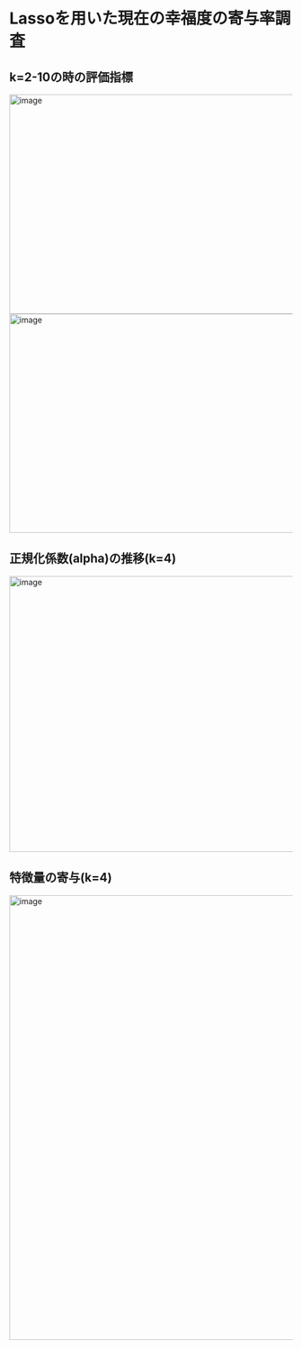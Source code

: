 # Lassoを用いた現在の幸福度の寄与率調査

## k=2-10の時の評価指標
<img width="590" height="390" alt="image" src="https://github.com/user-attachments/assets/e456d743-c925-472b-8150-b028ccda111c" />
<img width="590" height="389" alt="image" src="https://github.com/user-attachments/assets/d0d23b0e-01cc-4851-92cf-5fde93d2d268" />

## 正規化係数(alpha)の推移(k=4)
<img width="690" height="490" alt="image" src="https://github.com/user-attachments/assets/0120faa9-ec97-463f-92d1-98807263c1b3" />

## 特徴量の寄与(k=4)
<img width="593" height="790" alt="image" src="https://github.com/user-attachments/assets/178fc1e4-2884-4d17-badd-58e9afa82505" />
